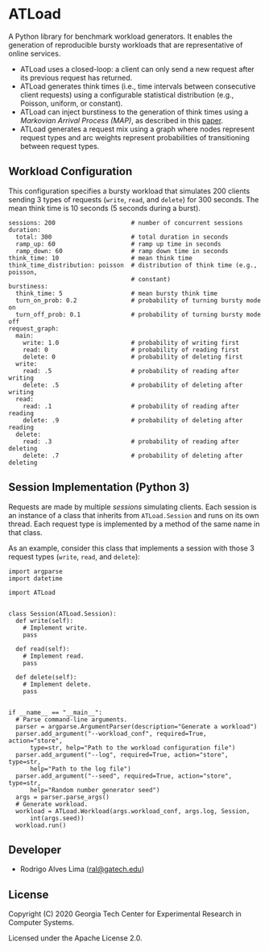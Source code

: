 # ATLoad
A Python library for benchmark workload generators. It enables the generation of
reproducible bursty workloads that are representative of online services.

* ATLoad uses a closed-loop: a client can only send a new request after its
previous request has returned.
* ATLoad generates think times (i.e., time intervals between consecutive
client requests) using a configurable statistical distribution (e.g., Poisson,
uniform, or constant).
* ATLoad can inject burstiness to the generation of think times using a
*Markovian Arrival Process (MAP)*, as described in this
[paper](https://dl.acm.org/doi/abs/10.1145/1555228.1555267).
* ATLoad generates a request mix using a graph where nodes represent request
types and arc weights represent probabilities of transitioning between request
types.

## Workload Configuration
This configuration specifies a bursty workload that simulates 200 clients
sending 3 types of requests (`write`, `read`, and `delete`) for 300 seconds. The
mean think time is 10 seconds (5 seconds during a burst).
```
sessions: 200                     # number of concurrent sessions
duration:
  total: 300                      # total duration in seconds
  ramp_up: 60                     # ramp up time in seconds
  ramp_down: 60                   # ramp down time in seconds
think_time: 10                    # mean think time
think_time_distribution: poisson  # distribution of think time (e.g., poisson,
                                  # constant)
burstiness:
  think_time: 5                   # mean bursty think time
  turn_on_prob: 0.2               # probability of turning bursty mode on
  turn_off_prob: 0.1              # probability of turning bursty mode off
request_graph:
  main:
    write: 1.0                    # probability of writing first
    read: 0                       # probability of reading first
    delete: 0                     # probability of deleting first
  write:
    read: .5                      # probability of reading after writing
    delete: .5                    # probability of deleting after writing
  read:
    read: .1                      # probability of reading after reading
    delete: .9                    # probability of deleting after reading
  delete:
    read: .3                      # probability of reading after deleting
    delete: .7                    # probability of deleting after deleting
```

## Session Implementation (Python 3)
Requests are made by multiple *sessions* simulating clients. Each session is an
instance of a class that inherits from `ATLoad.Session` and runs on its own
thread. Each request type is implemented by a method of the same name in that
class.

As an example, consider this class that implements a session with those 3
request types (`write`, `read`, and `delete`):
```
import argparse
import datetime

import ATLoad


class Session(ATLoad.Session):
  def write(self):
    # Implement write.
    pass

  def read(self):
    # Implement read.
    pass

  def delete(self):
    # Implement delete.
    pass


if __name__ == "__main__":
  # Parse command-line arguments.
  parser = argparse.ArgumentParser(description="Generate a workload")
  parser.add_argument("--workload_conf", required=True, action="store",
      type=str, help="Path to the workload configuration file")
  parser.add_argument("--log", required=True, action="store", type=str,
      help="Path to the log file")
  parser.add_argument("--seed", required=True, action="store", type=str,
      help="Random number generator seed")
  args = parser.parse_args()
  # Generate workload.
  workload = ATLoad.Workload(args.workload_conf, args.log, Session,
      int(args.seed))
  workload.run()
```

## Developer
- Rodrigo Alves Lima (ral@gatech.edu)

## License
Copyright (C) 2020 Georgia Tech Center for Experimental Research in Computer
Systems.

Licensed under the Apache License 2.0.
